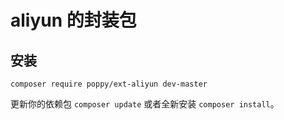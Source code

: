 # aliyun 的封装包

## 安装

```
composer require poppy/ext-aliyun dev-master
```

更新你的依赖包 `composer update` 或者全新安装 `composer install`。